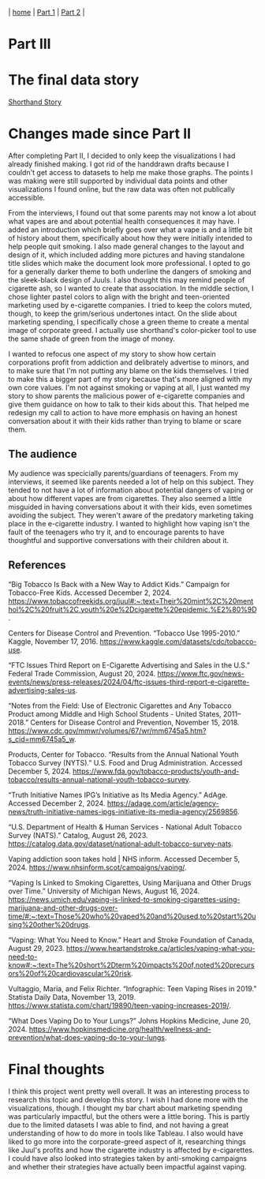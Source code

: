 | [home](/README.md) | [Part 1](/final_project_BenjaminFarrah.md) | [Part 2](/final_project_part2_BenjaminFarrah.md) |
# Part III

# The final data story
[Shorthand Story](https://carnegiemellon.shorthandstories.com/big-tobacco-and-teenage-vaping/index.html)

# Changes made since Part II

After completing Part II, I decided to only keep the visualizations I had already finished making. I got rid of the handdrawn drafts because I couldn't get access to datasets to help me make those graphs. The points I was making were still supported by individual data points and other visualizations I found online, but the raw data was often not publically accessible.

From the interviews, I found out that some parents may not know a lot about what vapes are and about potential health consequences it may have. I added an introduction which briefly goes over what a vape is and a little bit of history about them, specifically about how they were initially intended to help people quit smoking. I also made general changes to the layout and design of it, which included adding more pictures and having standalone title slides which make the document look more professional. I opted to go for a generally darker theme to both underline the dangers of smoking and the sleek-black design of Juuls. I also thought this may remind people of cigarette ash, so I wanted to create that association. In the middle section, I chose lighter pastel colors to align with the bright and teen-oriented marketing used by e-cigarette companies. I tried to keep the colors muted, though, to keep the grim/serious undertones intact. On the slide about marketing spending, I specifically chose a green theme to create a mental image of corporate greed. I actually use shorthand's color-picker tool to use the same shade of green from the image of money.

I wanted to refocus one aspect of my story to show how certain corporations profit from addiction and delibrately advertise to minors, and to make sure that I'm not putting any blame on the kids themselves. I tried to make this a bigger part of my story because that's more aligned with my own core values. I'm not against smoking or vaping at all, I just wanted my story to show parents the malicious power of e-cigarette companies and give them guidance on how to talk to their kids about this. That helped me redesign my call to action to have more emphasis on having an honest conversation about it with their kids rather than trying to blame or scare them.

## The audience

My audience was specicially parents/guardians of teenagers. From my interviews, it seemed like parents needed a lot of help on this subject. They tended to not have a lot of information about potential dangers of vaping or about how different vapes are from cigarettes. They also seemed a little misguided in having conversations about it with their kids, even sometimes avoiding the subject. They weren't aware of the predatory marketing taking place in the e-cigarette industry. I wanted to highlight how vaping isn't the fault of the teenagers who try it, and to encourage parents to have thoughtful and supportive conversations with their children about it.


## References
“Big Tobacco Is Back with a New Way to Addict Kids.” Campaign for Tobacco-Free Kids. Accessed December 2, 2024. https://www.tobaccofreekids.org/juul#:~:text=Their%20mint%2C%20menthol%2C%20fruit%2C,youth%20e%2Dcigarette%20epidemic.%E2%80%9D.

Centers for Disease Control and Prevention. “Tobacco Use 1995-2010.” Kaggle, November 17, 2016. https://www.kaggle.com/datasets/cdc/tobacco-use.

“FTC Issues Third Report on E-Cigarette Advertising and Sales in the U.S.” Federal Trade Commission, August 20, 2024. https://www.ftc.gov/news-events/news/press-releases/2024/04/ftc-issues-third-report-e-cigarette-advertising-sales-us.

“Notes from the Field: Use of Electronic Cigarettes and Any Tobacco Product among Middle and High School Students - United States, 2011–2018.” Centers for Disease Control and Prevention, November 15, 2018. https://www.cdc.gov/mmwr/volumes/67/wr/mm6745a5.htm?s_cid=mm6745a5_w.

Products, Center for Tobacco. “Results from the Annual National Youth Tobacco Survey (NYTS).” U.S. Food and Drug Administration. Accessed December 5, 2024. https://www.fda.gov/tobacco-products/youth-and-tobacco/results-annual-national-youth-tobacco-survey.

“Truth Initiative Names IPG’s Initiative as Its Media Agency.” AdAge. Accessed December 2, 2024. https://adage.com/article/agency-news/truth-initiative-names-ipgs-initiative-its-media-agency/2569856.

“U.S. Department of Health & Human Services - National Adult Tobacco Survey (NATS).” Catalog, August 26, 2023. https://catalog.data.gov/dataset/national-adult-tobacco-survey-nats.

Vaping addiction soon takes hold | NHS inform. Accessed December 5, 2024. https://www.nhsinform.scot/campaigns/vaping/.

“Vaping Is Linked to Smoking Cigarettes, Using Marijuana and Other Drugs over Time.” University of Michigan News, August 16, 2024. https://news.umich.edu/vaping-is-linked-to-smoking-cigarettes-using-marijuana-and-other-drugs-over-time/#:~:text=Those%20who%20vaped%20and%20used,to%20start%20using%20other%20drugs.

“Vaping: What You Need to Know.” Heart and Stroke Foundation of Canada, August 29, 2023. https://www.heartandstroke.ca/articles/vaping-what-you-need-to-know#:~:text=The%20short%2Dterm%20impacts%20of,noted%20precursors%20of%20cardiovascular%20risk.

Vultaggio, Maria, and Felix Richter. “Infographic: Teen Vaping Rises in 2019.” Statista Daily Data, November 13, 2019. https://www.statista.com/chart/19890/teen-vaping-increases-2019/.

“What Does Vaping Do to Your Lungs?” Johns Hopkins Medicine, June 20, 2024. https://www.hopkinsmedicine.org/health/wellness-and-prevention/what-does-vaping-do-to-your-lungs.

# Final thoughts

I think this project went pretty well overall. It was an interesting process to research this topic and develop this story. I wish I had done more with the visualizations, though. I thought my bar chart about marketing spending was particularly impactful, but the others were a little boring. This is partly due to the limited datasets I was able to find, and not having a great understanding of how to do more in tools like Tableau. I also would have liked to go more into the corporate-greed aspect of it, researching things like Juul's profits and how the cigarette industry is affected by e-cigarettes. I could have also looked into strategies taken by anti-smoking campaigns and whether their strategies have actually been impactful against vaping.
